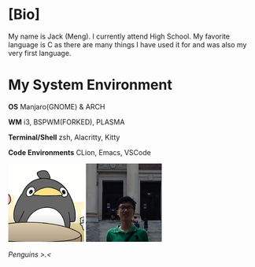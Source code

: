 # [Bio]

My name is Jack (Meng). I currently attend High School. My favorite language is C as there are many things I have used it for and was also my very first language.

# My System Environment

**OS** Manjaro(GNOME) & ARCH

**WM** i3, BSPWM(FORKED), PLASMA

**Terminal/Shell** zsh, Alacritty, Kitty

**Code Environments** CLion, Emacs, VSCode

![](../approachcircle_154x159.png) ![](../59348948392.png)

*Penguins >.<*
